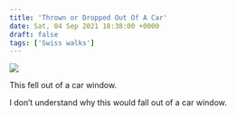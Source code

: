 ```yaml
---
title: 'Thrown or Dropped Out Of A Car'
date: Sat, 04 Sep 2021 18:38:00 +0000
draft: false
tags: ['Swiss walks']
---
```


![](https://www.main-vision.com/richard/blog/wp-content/uploads/2021/09/img_7818-768x1024.jpg)

This fell out of a car window.

I don’t understand why this would fall out of a car window.